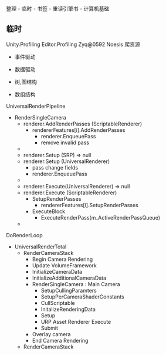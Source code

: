  
整理
		- 临时
		- 书签
	- 重读引擎书
	- 计算机基础
## 临时
Unity.Profiling
Editor.Profiling
Zyq@0592
Noesis 爬资源

- 事件驱动
- 数据驱动

- 树,图结构
- 数组结构


UniversalRenderPipeline
- RenderSingleCamera
	- renderer.AddRenderPasses (ScriptableRenderer)
		- rendererFeatures[i].AddRenderPasses
			- renderer.EnqueuePass
			- remove invalid pass
	- 
	- renderer.Setup (SRP) => null
	- renderer.Setup (UniversalRenderer)
		- pass change fields
		- renderer.EnqueuePass
	- 
	- renderer.Execute(UniversalRenderer) => null
	- renderer.Execute (ScriptableRenderer)
		- SetupRenderPasses
			- rendererFeatures[i].SetupRenderPasses
		- ExecuteBlock
			- ExecuteRenderPass(m_ActiveRenderPassQueue)
	- 

DoRenderLoop
- UniversalRenderTotal
	- RenderCameraStack
		- Begin Camera Rendering
		- Update VolumeFramework
		- InitializeCameraData
		- InitializeAdditionalCameraData
		- RenderSingleCamera : Main Camera
			- SetupCullingParamters
			- SetupPerCameraShaderConstants
			- CullScriptable
			- InitalizeRenderingData
			- Setup
			- URP Asset Renderer Execute
			- Submit
		- Overlay camera
		- End Camera Rendering
	- RenderCameraStack
